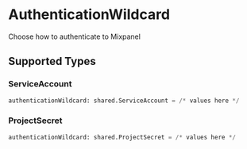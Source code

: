 # AuthenticationWildcard

Choose how to authenticate to Mixpanel


## Supported Types

### ServiceAccount

```python
authenticationWildcard: shared.ServiceAccount = /* values here */
```

### ProjectSecret

```python
authenticationWildcard: shared.ProjectSecret = /* values here */
```

